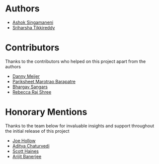 # Authors
* [Ashok Singamaneni](https://www.linkedin.com/in/ashok-singamaneni-193b1a32/)
* [Sriharsha Tikkireddy](https://www.linkedin.com/in/sriharsha-tikkireddy/)

# Contributors
Thanks to the contributors who helped on this project apart from the authors
* [Danny Meijer](https://www.linkedin.com/in/dannydatascientist/)
* [Pariksheet Marotrao Barapatre](https://www.linkedin.com/in/pari-data-products/)
* [Bhargav Sangars](https://www.linkedin.com/in/bhargav-sangars-a4b61037/)
* [Rebecca Raj Shree](https://www.linkedin.com/in/rebecca-raj-shree/)

# Honorary Mentions
Thanks to the team below for invaluable insights and support throughout the initial release of this project

* [Joe Hollow](https://www.linkedin.com/in/joe-hollow-23088b1/)
* [Aditya Chaturvedi](https://www.linkedin.com/in/chaturvediaditya/)
* [Scott Haines](https://www.linkedin.com/in/scotthaines/)
* [Arijit Banerjee](https://www.linkedin.com/in/massborn/)
